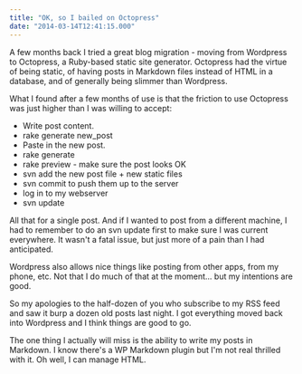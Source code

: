 ```yaml
---
title: "OK, so I bailed on Octopress"
date: "2014-03-14T12:41:15.000"
---
```


A few months back I tried a great blog migration - moving from Wordpress to Octopress, a Ruby-based static site generator. Octopress had the virtue of being static, of having posts in Markdown files instead of HTML in a database, and of generally being slimmer than Wordpress.

What I found after a few months of use is that the friction to use Octopress was just higher than I was willing to accept:

- Write post content.
- rake generate new\_post
- Paste in the new post.
- rake generate
- rake preview - make sure the post looks OK
- svn add the new post file + new static files
- svn commit to push them up to the server
- log in to my webserver
- svn update

All that for a single post. And if I wanted to post from a different machine, I had to remember to do an svn update first to make sure I was current everywhere. It wasn't a fatal issue, but just more of a pain than I had anticipated.

Wordpress also allows nice things like posting from other apps, from my phone, etc. Not that I do much of that at the moment... but my intentions are good.

So my apologies to the half-dozen of you who subscribe to my RSS feed and saw it burp a dozen old posts last night. I got everything moved back into Wordpress and I think things are good to go.

The one thing I actually will miss is the ability to write my posts in Markdown. I know there's a WP Markdown plugin but I'm not real thrilled with it. Oh well, I can manage HTML.
